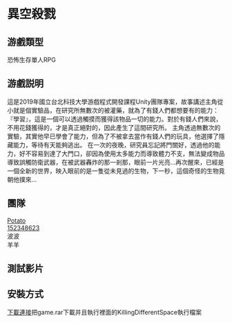 # 異空殺戮
## 游戲類型
恐怖生存單人RPG
## 游戲説明
這是2019年國立台北科技大學游戲程式開發課程Unity團隊專案，故事講述主角從小就是個實驗品，在研究所無數次的被灌藥，就為了有錢人們都想要有的能力：『學習』，這是一個可以透過觸摸而獲得該物品一切的能力。對於有錢人們來說，不用花錢獲得的，才是真正絕對的，因此產生了這間研究所。 主角透過無數次的實驗，其實他早已學會了能力，但為了不被拿去當作有錢人們的玩具，他選擇了隱藏能力，等待有天能夠逃出。 在一次的夜晚，研究員忘記將門關好，透過他的能力，好不容易到達了大門口，卻因為使用太多能力而導致體力不支，無法變成物品導致誤觸防衛武器，在被武器轟炸的那一剎那，眼前一片光亮…再次醒來，已經是一個全新的世界，映入眼前的是一隻從未見過的生物，下一秒，這個奇怪的生物竟朝他撲來…
## 團隊
[Potato](https://github.com/kukuman98)  
[152348623](https://github.com/152348623)  
波波  
羊羊
## 測試影片

## 安裝方式
[下載連接](https://drive.google.com/drive/u/1/folders/1PyyXznZStfIug-UnZ-3uA2zC5zA4AREM)把game.rar下載并且執行裡面的KillingDifferentSpace執行檔案
